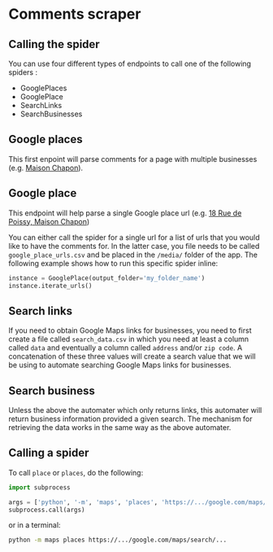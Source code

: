 # Comments scraper

## Calling the spider

You can use four different types of endpoints to call one of the following spiders :
* GooglePlaces
* GooglePlace
* SearchLinks
* SearchBusinesses

## Google places

This first enpoint will parse comments for a page with multiple businesses (e.g. [Maison Chapon](https://www.google.com/maps/search/maison+chapon/@48.8252496,2.2837276,11.92z?entry=ttu)).


## Google place

This endpoint will help parse a single Google place url (e.g. [18 Rue de Poissy, Maison Chapon](https://www.google.com/maps/place/Chocolat+Chapon/@48.8973502,2.0882916,17z/data=!4m15!1m8!3m7!1s0x47e6882de959a627:0x52a8c365babfeeed!2s18+Rue+de+Poissy,+78100+Saint-Germain-en-Laye!3b1!8m2!3d48.8973467!4d2.0908665!16s%2Fg%2F11c3q3x11y!3m5!1s0x47e689f6f8cf3925:0x9ab72e2475c1a6d0!8m2!3d48.8973467!4d2.0908665!16s%2Fg%2F11vjmvncpn?entry=ttu)) 

You can either call the spider for a single url for a list of urls that you would like to have the comments for. In the latter case, you file needs to be called `google_place_urls.csv` and be placed in the `/media/` folder of the app. The following example shows how to run this specific spider inline:

```python
instance = GooglePlace(output_folder='my_folder_name')
instance.iterate_urls()
```

## Search links

If you need to obtain Google Maps links for businesses, you need to first create a file called `search_data.csv` in which you need at least a column called `data` and eventually a column called `address` and/or `zip code`. A concatenation of these three values will create a search value that we will be using to automate searching Google Maps links for businesses.

## Search business

Unless the above the automater which only returns links, this automater will return business information provided a given search. The mechanism for retrieving the data works in the same way as the above automater.


## Calling a spider

To call `place` or `places`, do the following:

```python
import subprocess

args = ['python', '-m', 'maps', 'places', 'https://.../google.com/maps/search/...']
subprocess.call(args)
```

or in a terminal:

```bash
python -m maps places https://.../google.com/maps/search/...
```

